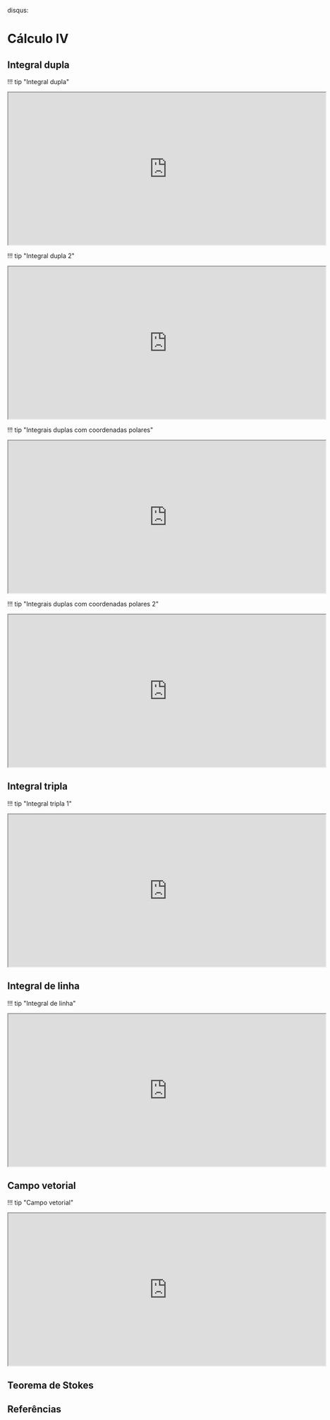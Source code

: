 disqus:

# Cálculo IV

## Integral dupla 


!!! tip "Integral dupla"
    <p style="text-align: center;">
    <iframe width="720" height="345" src="https://www.youtube.com/embed/FZm0Rt_kmQE"></iframe>
    </p>

!!! tip "Integral dupla 2"
    <p style="text-align: center;">
    <iframe width="720" height="345" src="https://www.youtube.com/embed/f98J4oMeBsg"></iframe>
    </p>



!!! tip "Integrais duplas com coordenadas polares"
    <p style="text-align: center;">
    <iframe width="720" height="345" src="https://www.youtube.com/embed/Ht2vATe1a7A"></iframe>
    </p>

!!! tip "Integrais duplas com coordenadas polares 2"
    <p style="text-align: center;">
    <iframe width="720" height="345" src="https://www.youtube.com/embed/hdVWjkEv1eU"></iframe>
    </p>

## Integral tripla   

!!! tip "Integral tripla 1"
    <p style="text-align: center;">
    <iframe width="720" height="345" src="https://www.youtube.com/embed/JCvyeNxfc9M"></iframe>
    </p>


## Integral de linha 

!!! tip "Integral de linha"
    <p style="text-align: center;">
    <iframe width="720" height="345" src="https://www.youtube.com/embed/HtkviAhZDF4"></iframe>
    </p>

## Campo vetorial 

!!! tip "Campo vetorial"
    <p style="text-align: center;">
    <iframe width="720" height="345" src="https://www.youtube.com/embed/miWWDiqFnmY"></iframe>
    </p>

## Teorema de Stokes  

## Referências

